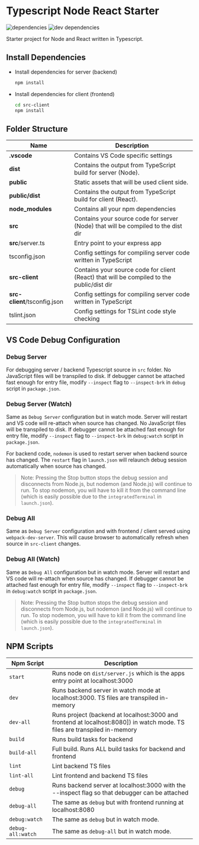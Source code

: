 # Typescript Node React Starter

![dependencies](https://david-dm.org/deskoh/Typescript-Node-React-Starter/status.svg)
![dev dependencies](https://david-dm.org/deskoh/Typescript-Node-React-Starter/dev-status.svg)

Starter project for Node and React written in Typescript.

## Install Dependencies

* Install dependencies for server (backend)

  ```bash
  npm install
  ```

* Install dependencies for client (frontend)

  ```bash
  cd src-client
  npm install
  ```

## Folder Structure

| Name | Description |
| ------------------------ | ------------------------------------------------------------------------------------------ |
| **.vscode**              | Contains VS Code specific settings                                                         |
| **dist**                 | Contains the output from TypeScript build for server (Node).                               |
| **public**               | Static assets that will be used client side.                                               |
| **public/dist**          | Contains the output from TypeScript build for client (React).                              |
| **node_modules**         | Contains all your npm dependencies                                                         |
| **src**                  | Contains your source code for server (Node) that will be compiled to the dist dir          |
| **src**/server.ts        | Entry point to your express app                                                            |
| tsconfig.json            | Config settings for compiling server code written in TypeScript                            |
| **src-client**           | Contains your source code for client (React) that will be compiled to the public/dist dir  |
| **src-client**/tsconfig.json | Config settings for compiling server code written in TypeScript                     |
| tslint.json              | Config settings for TSLint code style checking                                             |

## VS Code Debug Configuration

### Debug Server

For debugging server / backend Typescript source in `src` folder. No JavaScript files will be transpiled to disk.
If debugger cannot be attached fast enough for entry file, modify `--inspect` flag to `--inspect-brk` in `debug` script in `package.json`.

### Debug Server (Watch)

Same as `Debug Server` configuration but in watch mode. Server will restart and VS code will re-attach when source has changed.
No JavaScript files will be transpiled to disk.
If debugger cannot be attached fast enough for entry file, modify `--inspect` flag to `--inspect-brk` in `debug:watch` script in `package.json`.

For backend code, `nodemon` is used to restart server when backend source has changed.
The `restart` flag in `launch.json` will relaunch debug session automatically when source has changed.
> Note: Pressing the Stop button stops the debug session and disconnects from Node.js, but nodemon (and Node.js) will continue to run. To stop nodemon, you will have to kill it from the command line (which is easily possible due to the `integratedTerminal` in `launch.json`).

### Debug All

Same as `Debug Server` configuration and with frontend / client served using `webpack-dev-server`. This will cause browser to automatically refresh when source in `src-client` changes.

### Debug All (Watch)

Same as `Debug All` configuration but in watch mode. Server will restart and VS code will re-attach when source has changed.
If debugger cannot be attached fast enough for entry file, modify `--inspect` flag to `--inspect-brk` in `debug:watch` script in `package.json`.

> Note: Pressing the Stop button stops the debug session and disconnects from Node.js, but nodemon (and Node.js) will continue to run. To stop nodemon, you will have to kill it from the command line (which is easily possible due to the `integratedTerminal` in `launch.json`).

## NPM Scripts

| Npm Script | Description |
| ------------------- | ------------------------------------------------------------------------------------------------- |
| `start`             | Runs node on `dist/server.js` which is the apps entry point at localhost:3000                     |
| `dev`               | Runs backend server in watch mode at localhost:3000. TS files are transpiled in-memory            |
| `dev-all`           | Runs project (backend at localhost:3000 and frontend at localhost:8080]) in watch mode. TS files are transpiled in-memory |
| `build`             | Runs build tasks for backend                                                                      |
| `build-all`         | Full build. Runs ALL build tasks for backend and frontend                                         |
| `lint`              | Lint backend TS files                                                                             |
| `lint-all`          | Lint frontend and backend TS files                                                                |
| `debug`             | Runs backend server at localhost:3000 with the --inspect flag so that debugger can be attached    |
| `debug-all`         | The same as `debug` but with frontend running at localhost:8080                                   |
| `debug:watch`       | The same as `debug` but in watch mode.                                                            |
| `debug-all:watch`   | The same as `debug-all` but in watch mode.                                                        |
